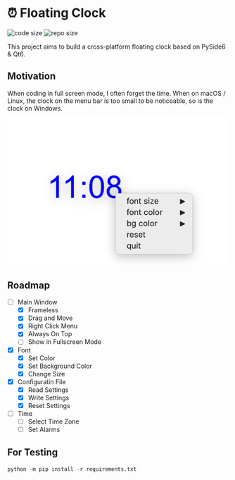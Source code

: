 ﻿# ⏰ Floating Clock

![code size](https://img.shields.io/github/languages/code-size/ivaquero/floating-clock.svg)
![repo size](https://img.shields.io/github/repo-size/ivaquero/floating-clock.svg)

This project aims to build a cross-platform floating clock based on PySide6 & Qt6.

## Motivation

When coding in full screen mode, I often forget the time.
When on macOS / Linux, the clock on the menu bar is too small to be noticeable, so is the clock on Windows.

![clock](clock.png)

## Roadmap

- [ ] Main Window
  - [x] Frameless
  - [x] Drag and Move
  - [x] Right Click Menu
  - [x] Always On Top
  - [ ] Show in Fullscreen Mode
- [x] Font
  - [x] Set Color
  - [x] Set Background Color
  - [x] Change Size
- [x] Configuratin File
  - [x] Read Settings
  - [x] Write Settings
  - [x] Reset Settings
- [ ] Time
  - [ ] Select Time Zone
  - [ ] Set Alarms

## For Testing

```python
python -m pip install -r requirements.txt
```
